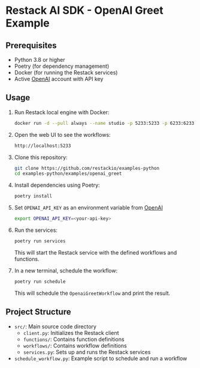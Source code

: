 # Restack AI SDK - OpenAI Greet Example

## Prerequisites

- Python 3.8 or higher
- Poetry (for dependency management)
- Docker (for running the Restack services)
- Active [OpenAI](https://platform.openai.com) account with API key


## Usage

1. Run Restack local engine with Docker:
   ```bash
   docker run -d --pull always --name studio -p 5233:5233 -p 6233:6233 -p 7233:7233 ghcr.io/restackio/engine:main
   ```

2. Open the web UI to see the workflows:

   ```bash
   http://localhost:5233
   ```

3. Clone this repository:
   ```bash
   git clone https://github.com/restackio/examples-python
   cd examples-python/examples/openai_greet
   ```

4. Install dependencies using Poetry:
   ```bash
   poetry install
   ```

5. Set `OPENAI_API_KEY` as an environment variable from [OpenAI](https://platform.openai.com)

   ```bash
   export OPENAI_API_KEY=<your-api-key>
   ```

6. Run the services:

   ```bash
   poetry run services
   ```

   This will start the Restack service with the defined workflows and functions.

7. In a new terminal, schedule the workflow:

   ```bash
   poetry run schedule
   ```

   This will schedule the `OpenaiGreetWorkflow` and print the result.

## Project Structure

- `src/`: Main source code directory
  - `client.py`: Initializes the Restack client
  - `functions/`: Contains function definitions
  - `workflows/`: Contains workflow definitions
  - `services.py`: Sets up and runs the Restack services
- `schedule_workflow.py`: Example script to schedule and run a workflow
